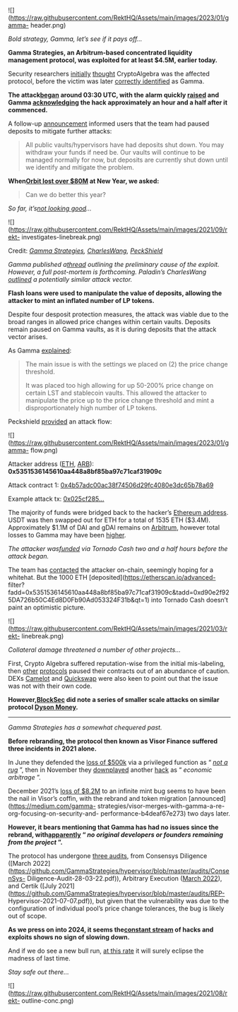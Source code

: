![](https://raw.githubusercontent.com/RektHQ/Assets/main/images/2023/01/gamma-
header.png)

_Bold strategy, Gamma, let’s see if it pays off…_

 **Gamma Strategies, an Arbitrum-based concentrated liquidity management
protocol, was exploited for at least $4.5M, earlier today.**

Security researchers
[initially](https://twitter.com/PeckShieldAlert/status/1742753372334399513)
[thought](https://twitter.com/Phalcon_xyz/status/1742764570236608675)
CryptoAlgebra was the affected protocol, before the victim was later
[correctly
identified](https://twitter.com/shoucccc/status/1742765618984829326) as Gamma.

 **The
attack[began](https://arbiscan.io/tx/0x025cf2858723369d606ee3abbc4ec01eab064a97cc9ec578bf91c6908679be75)
around 03:30 UTC, with the alarm quickly
[raised](https://twitter.com/PeckShieldAlert/status/1742753372334399513) and
Gamma
[acknowledging](https://twitter.com/GammaStrategies/status/1742772630699364759)
the hack approximately an hour and a half after it commenced.**

A follow-up
[announcement](https://twitter.com/GammaStrategies/status/1742839968240980408)
informed users that the team had paused deposits to mitigate further attacks:

> All public vaults/hypervisors have had deposits shut down. You may withdraw
> your funds if need be. Our vaults will continue to be managed normally for
> now, but deposits are currently shut down until we identify and mitigate the
> problem.

 **When[Orbit lost over $80M](https://rekt.news/orbit-bridge-rekt/) at New
Year, we asked:**

> Can we do better this year?

 _So far, it’s[not looking
good](https://twitter.com/pcaversaccio/status/1742793977709899909)…_

![](https://raw.githubusercontent.com/RektHQ/Assets/main/images/2021/09/rekt-
investigates-linebreak.png)

Credit: _[Gamma
Strategies](https://twitter.com/GammaStrategies/status/1742882840247779453),
[CharlesWang](https://twitter.com/CharlesWangP/status/1742855857178587387),
[PeckShield](https://twitter.com/PeckShieldAlert/status/1742858988499427610/)_

 _Gamma published
a[thread](https://twitter.com/GammaStrategies/status/1742882840247779453)
outlining the preliminary cause of the exploit. However, a full post-mortem is
forthcoming. Paladin’s CharlesWang
[outlined](https://twitter.com/CharlesWangP/status/1742855857178587387) a
potentially similar attack vector._

 **Flash loans were used to manipulate the value of deposits, allowing the
attacker to mint an inflated number of LP tokens.**

Despite four desposit protection measures, the attack was viable due to the
broad ranges in allowed price changes within certain vaults. Deposits remain
paused on Gamma vaults, as it is during deposits that the attack vector
arises.

As Gamma
[explained](https://twitter.com/GammaStrategies/status/1742882843607416860):

> The main issue is with the settings we placed on (2) the price change
> threshold.
>
> It was placed too high allowing for up 50-200% price change on certain LST
> and stablecoin vaults. This allowed the attacker to manipulate the price up
> to the price change threshold and mint a disproportionately high number of
> LP tokens.

Peckshield
[provided](https://twitter.com/PeckShieldAlert/status/1742858988499427610/) an
attack flow:

![](https://raw.githubusercontent.com/RektHQ/Assets/main/images/2023/01/gamma-
flow.png)

Attacker address
([ETH](https://etherscan.io/address/0x5351536145610aa448a8bf85ba97c71caf31909c),
[ARB](https://arbiscan.io/address/0x5351536145610aa448a8bf85ba97c71caf31909c)):
**0x5351536145610aa448a8bf85ba97c71caf31909c**

Attack contract 1:
[0x4b57adc00ac38f74506d29fc4080e3dc65b78a69](https://arbiscan.io/address/0x4b57adc00ac38f74506d29fc4080e3dc65b78a69)

Example attack tx:
[0x025cf285…](https://arbiscan.io/tx/0x025cf2858723369d606ee3abbc4ec01eab064a97cc9ec578bf91c6908679be75)

The majority of funds were bridged back to the hacker’s [Ethereum
address](https://etherscan.io/address/0x5351536145610aa448a8bf85ba97c71caf31909c).
USDT was then swapped out for ETH for a total of 1535 ETH ($3.4M).
Approximately $1.1M of DAI and gDAI remains on
[Arbitrum](https://arbiscan.io/address/0x5351536145610aa448a8bf85ba97c71caf31909c),
however total losses to Gamma may have been
[higher](https://twitter.com/itspublu/status/1742788866883363041).

 _The attacker
was[funded](https://etherscan.io/tx/0x9d82ff833fd56004d046a90658313a811f6f4aacd66d5326ccc2bdd993ecd251)
via Tornado Cash two and a half hours before the attack began._

The team has
[contacted](https://etherscan.io/tx/0x293698c1ab8b7c411d17aff9176c60ebafbeddefe557ff80f8dddd50c77e2cc2)
the attacker on-chain, seemingly hoping for a whitehat. But the 1000 ETH
[deposited](https://etherscan.io/advanced-
filter?fadd=0x5351536145610aa448a8bf85ba97c71caf31909c&tadd=0xd90e2f925DA726b50C4Ed8D0Fb90Ad053324F31b&qt=1)
into Tornado Cash doesn’t paint an optimistic picture.

![](https://raw.githubusercontent.com/RektHQ/Assets/main/images/2021/03/rekt-
linebreak.png)

 _Collateral damage threatened a number of other projects…_

First, Crypto Algebra suffered reputation-wise from the initial mis-labeling,
then [other](https://twitter.com/Eclipsefi/status/1742767159087112319)
[protocols](https://twitter.com/stellaxyz_/status/1742780708698124472) paused
their contracts out of an abundance of caution. DEXs
[Camelot](https://twitter.com/CamelotDEX/status/1742775130667831482) and
[Quickswap](https://twitter.com/QuickswapDEX/status/1742785790856278221) were
also keen to point out that the issue was not with their own code.

**However,[BlockSec](https://twitter.com/Phalcon_xyz/status/1742887316014891069)
did note a series of smaller scale attacks on similar protocol [Dyson
Money](https://twitter.com/dyson_money/status/1742895378964324812).**

* * *

 _Gamma Strategies has a somewhat chequered past._

 **Before rebranding, the protocol then known as Visor Finance suffered three
incidents in 2021 alone.**

In June they defended the [loss of
$500k](https://visorfinance.medium.com/visor-beta-incident-report-1b2521b9266)
via a privileged function as “ _[not a
rug](https://twitter.com/GammaStrategies/status/1406261211000344576)_ ”, then
in November they
[downplayed](https://twitter.com/GammaStrategies/status/1464574917056385025)
another [hack](https://twitter.com/Mudit__Gupta/status/1464657484367339527) as
“ _economic arbitrage_ ”.

December 2021’s [loss of $8.2M](https://rekt.news/visor-finance-rekt/) to an
infinite mint bug seems to have been the nail in Visor’s coffin, with the
rebrand and token migration [announced](https://medium.com/gamma-
strategies/visor-merges-with-gamma-a-re-org-focusing-on-security-and-
performance-b4deaf67e273) two days later.

 **However, it bears mentioning that Gamma has had no issues since the
rebrand, with[apparently](https://t.me/lobsters_chat/469430) “ _no original
developers or founders remaining from the project_ ”.**

The protocol has undergone [three
audits](https://docs.gamma.xyz/gamma/learn/audits), from Consensys Diligence
([March
2022](https://github.com/GammaStrategies/hypervisor/blob/master/audits/ConsenSys-
Diligence-Audit-28-03-22.pdf)), Arbitrary Execution ([March
2022](https://github.com/GammaStrategies/hypervisor/blob/master/audits/AE_Gamma_audit_09_03_22.pdf)),
and Certik ([July
2021](https://github.com/GammaStrategies/hypervisor/blob/master/audits/REP-
Hypervisor-2021-07-07.pdf)), but given that the vulnerability was due to the
configuration of individual pool’s price change tolerances, the bug is likely
out of scope.

 **As we press on into 2024, it seems the[constant
stream](https://rekt.news/leaderboard/) of hacks and exploits shows no sign of
slowing down.**

And if we do see a new bull run, [at this
rate](https://twitter.com/PaulFrambot/status/1742822921507049645) it will
surely eclipse the madness of last time.

 _Stay safe out there…_

![](https://raw.githubusercontent.com/RektHQ/Assets/main/images/2021/08/rekt-
outline-conc.png)


